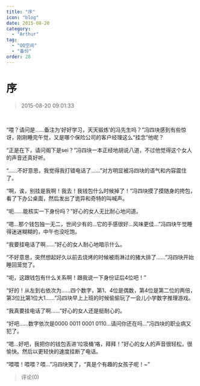 ```yaml
---
title: "序"
icon: "blog"
date: 2015-08-20
category:
  - "Arthur"
tag:
  - "QQ空间"
  - "备份"
order: 28
---
```

# 序
> 2015-08-20 09:01:33


 

“喂？请问是……备注为‘好好学习，天天锻炼’的冯先生吗？”冯四块感到有些惊讶，刚刚睡完午觉，又是哪个保险公司的客户经理这么“挂念”他呢？

“正是在下，请问阁下是sei？”冯四块一本正经地胡说八道，不过他觉得这个女人的声音还真好听。

“……不好意思，我觉得我打错电话了……”对方明显被冯四块的语气和内容震住了。

“啊，诶，别挂是我啊！我去！我钱包什么时候掉了！”冯四块摸了摸随身的挎包，看了下办公桌面，然后发出了诡异和奇特的叫喊声。

“呃……能核实一下身份吗？”好心的女人无比耐心地问道。

“嗯…那个钱包独一无二，世间少有的…它的手感很好…风味更佳…”冯四块午觉睡得迷迷糊糊的，中午也没吃饱。

“我要挂电话了啊……”好心的女人耐心地暗示什么。

“不好意思，突然想起好久以前去烧烤的时候被雨淋过的猪大排了……”冯四块开始睡回笼觉了。

“呃，这跟钱包有什么关系啊！跟我说一下身份证后4位吧！”

“好的！从左到右依次为……四个数字，第1、4位是偶数，第4位是第二位的两倍，第3位比第1位大1……”冯四块早上上班的时候偷偷玩了一会儿小学数字推理游戏。

“我真要挂电话了啊……”好心的女人还是挺耐心的。

“好吧……数字依次是0000 0011 0001 0110…请问你还在吗…”冯四块的职业病又犯了。

“嗯…好吧，我把你的钱包丢进‘垃圾桶’咯，拜拜！”好心的女人的声音很轻松，很愉快。然后以更轻快的速度挂断了电话。

“喂喂！喂喂？喂…”冯四块笑了，“真是个有趣的女孩子呢！~”


> 评论(0)